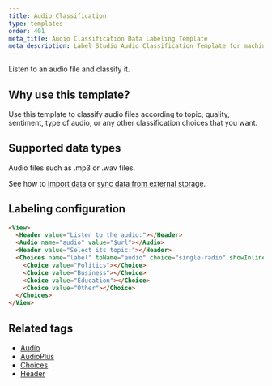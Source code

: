 ```yaml
---
title: Audio Classification
type: templates
order: 401
meta_title: Audio Classification Data Labeling Template
meta_description: Label Studio Audio Classification Template for machine learning and data science data labeling projects.
---
```


Listen to an audio file and classify it.

## Why use this template?

Use this template to classify audio files according to topic, quality, sentiment, type of audio, or any other classification choices that you want. 

## Supported data types

Audio files such as .mp3 or .wav files. 

See how to [import data](/guide/tasks.html) or [sync data from external storage](/guide/storage.html).

## Labeling configuration  

```html
<View>
  <Header value="Listen to the audio:"></Header>
  <Audio name="audio" value="$url"></Audio>
  <Header value="Select its topic:"></Header>
  <Choices name="label" toName="audio" choice="single-radio" showInline="true">
    <Choice value="Politics"></Choice>
    <Choice value="Business"></Choice>
    <Choice value="Education"></Choice>
    <Choice value="Other"></Choice>
  </Choices>
</View>
```

## Related tags

* [Audio](/tags/audio.html)
* [AudioPlus](/tags/audioplus.html)
* [Choices](/tags/choices.html)
* [Header](/tags/header.html)